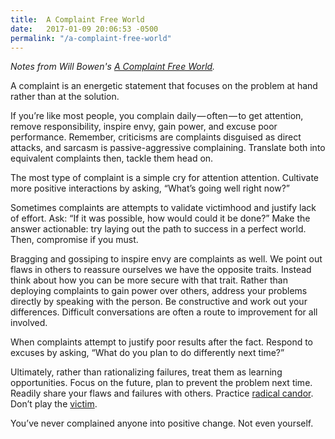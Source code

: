 ```yaml
---
title:  A Complaint Free World
date:   2017-01-09 20:06:53 -0500
permalink: "/a-complaint-free-world"
---
```


_Notes from Will Bowen's [A Complaint Free World](https://www.amazon.com/Complaint-Free-World-Complaining-Enjoying/dp/0770436390)._

A complaint is an energetic statement that focuses on the problem at hand rather than at the solution.

If you’re like most people, you complain daily — often — to get attention, remove responsibility, inspire envy, gain power, and excuse poor performance. Remember, criticisms are complaints disguised as direct attacks, and sarcasm is passive-aggressive complaining. Translate both into equivalent complaints then, tackle them head on.

The most type of complaint is a simple cry for attention attention. Cultivate more positive interactions by asking, “What’s going well right now?”

Sometimes complaints are attempts to validate victimhood and justify lack of effort. Ask: “If it was possible, how would could it be done?” Make the answer actionable: try laying out the path to success in a perfect world. Then, compromise if you must.

Bragging and gossiping to inspire envy are complaints as well. We point out flaws in others to reassure ourselves we have the opposite traits. Instead think about how you can be more secure with that trait.
Rather than deploying complaints to gain power over others, address your problems directly by speaking with the person. Be constructive and work out your differences. Difficult conversations are often a route to improvement for all involved.

When complaints attempt to justify poor results after the fact. Respond to excuses by asking, “What do you plan to do differently next time?”

Ultimately, rather than rationalizing failures, treat them as learning opportunities. Focus on the future, plan to prevent the problem next time. Readily share your flaws and failures with others. Practice [radical candor](http://firstround.com/review/radical-candor-the-surprising-secret-to-being-a-good-boss/). Don’t play the [victim](https://en.m.wikipedia.org/wiki/Karpman_drama_triangle).

You’ve never complained anyone into positive change. Not even yourself.

